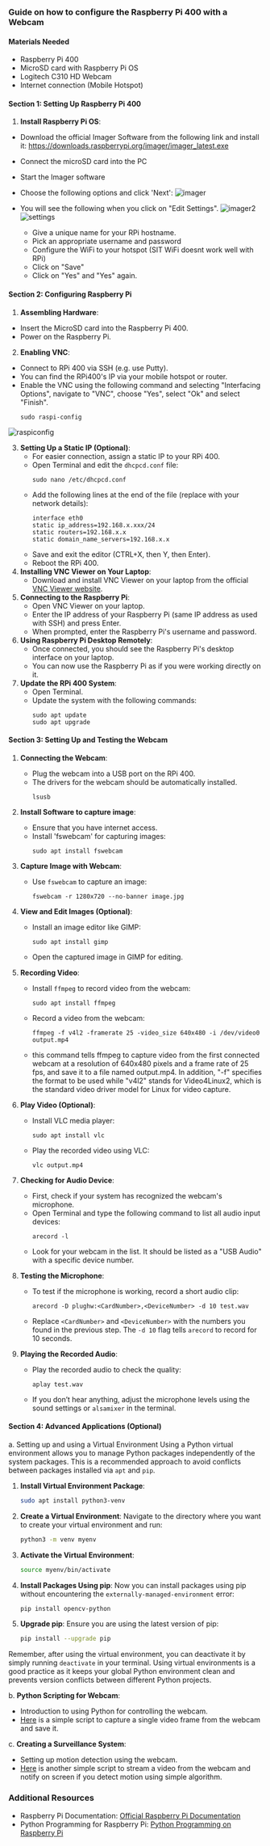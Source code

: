 ### Guide on how to configure the Raspberry Pi 400 with a Webcam

#### Materials Needed
- Raspberry Pi 400
- MicroSD card with Raspberry Pi OS
- Logitech C310 HD Webcam
- Internet connection (Mobile Hotspot)

#### Section 1: Setting Up Raspberry Pi 400
1. **Install Raspberry Pi OS**:
- Download the official Imager Software from the following link and install it: https://downloads.raspberrypi.org/imager/imager_latest.exe
- Connect the microSD card into the PC
- Start the Imager software
- Choose the following options and click 'Next':
![imager](https://github.com/drfuzzi/INF2009_Setup/assets/108112390/9abdedc2-2693-44ff-9a48-0ac1dfd688ad)

- You will see the following when you click on "Edit Settings".
![imager2](https://github.com/drfuzzi/INF2009_Setup/assets/108112390/21ba2607-cd45-4406-830f-95732daf01ed)
![settings](https://github.com/drfuzzi/INF2009_Setup/assets/108112390/588dbd32-0d1b-41fe-9a00-d2b6607daa71)
   - Give a unique name for your RPi hostname.
   - Pick an appropriate username and password
   - Configure the WiFi to your hotspot (SIT WiFi doesnt work well with RPi)
   - Click on "Save"
   - Click on "Yes" and "Yes" again.

#### Section 2: Configuring Raspberry Pi
1. **Assembling Hardware**:
- Insert the MicroSD card into the Raspberry Pi 400.
- Power on the Raspberry Pi.

2. **Enabling VNC**:
- Connect to RPi 400 via SSH (e.g. use Putty).
- You can find the RPi400's IP via your mobile hotspot or router.
- Enable the VNC using the following command and selecting "Interfacing Options", navigate to "VNC", choose "Yes", select "Ok" and select "Finish".
  ```
  sudo raspi-config
  ```
![raspiconfig](https://github.com/drfuzzi/INF2009_Setup/assets/108112390/8ea119c9-8b27-48b8-80b2-4f32821ffd51)

3. **Setting Up a Static IP (Optional)**:
   - For easier connection, assign a static IP to your RPi 400.
   - Open Terminal and edit the `dhcpcd.conf` file:
     ```
     sudo nano /etc/dhcpcd.conf
     ```
   - Add the following lines at the end of the file (replace with your network details):
     ```
     interface eth0
     static ip_address=192.168.x.xxx/24
     static routers=192.168.x.x
     static domain_name_servers=192.168.x.x
     ```
   - Save and exit the editor (CTRL+X, then Y, then Enter).
   - Reboot the RPi 400.
4. **Installing VNC Viewer on Your Laptop**:
   - Download and install VNC Viewer on your laptop from the official [VNC Viewer website](https://www.realvnc.com/en/connect/download/viewer/).
5. **Connecting to the Raspberry Pi**:
   - Open VNC Viewer on your laptop.
   - Enter the IP address of your Raspberry Pi (same IP address as used with SSH) and press Enter.
   - When prompted, enter the Raspberry Pi's username and password.
6. **Using Raspberry Pi Desktop Remotely**:
   - Once connected, you should see the Raspberry Pi's desktop interface on your laptop.
   - You can now use the Raspberry Pi as if you were working directly on it.
7. **Update the RPi 400 System**:
   - Open Terminal.
   - Update the system with the following commands:
     ```
     sudo apt update
     sudo apt upgrade
     ```

#### Section 3: Setting Up and Testing the Webcam
1. **Connecting the Webcam**:
   - Plug the webcam into a USB port on the RPi 400.
   - The drivers for the webcam should be automatically installed.
     ```
     lsusb
     ```
2. **Install Software to capture image**:
   - Ensure that you have internet access.
   - Install 'fswebcam' for capturing images:
     ```
     sudo apt install fswebcam
     ```
3. **Capture Image with Webcam**:
   - Use `fswebcam` to capture an image:
     ```
     fswebcam -r 1280x720 --no-banner image.jpg
     ```
4. **View and Edit Images (Optional)**:
   - Install an image editor like GIMP:
     ```
     sudo apt install gimp
     ```
   - Open the captured image in GIMP for editing.
5. **Recording Video**:
   - Install `ffmpeg` to record video from the webcam:
     ```
     sudo apt install ffmpeg
     ```
   - Record a video from the webcam:
     ```
     ffmpeg -f v4l2 -framerate 25 -video_size 640x480 -i /dev/video0 output.mp4
     ```
   - this command tells ffmpeg to capture video from the first connected webcam at a resolution of 640x480 pixels and a frame rate of 25 fps, and save it to a file named output.mp4. In addition, "-f" specifies the format to be used while "v4l2" stands for Video4Linux2, which is the standard video driver model for Linux for video capture.
6. **Play Video (Optional)**:
   - Install VLC media player:
     ```
     sudo apt install vlc
     ```
   - Play the recorded video using VLC:
     ```
     vlc output.mp4
     ```
7. **Checking for Audio Device**:
   - First, check if your system has recognized the webcam's microphone.
   - Open Terminal and type the following command to list all audio input devices:
     ```
     arecord -l
     ```
   - Look for your webcam in the list. It should be listed as a "USB Audio" with a specific device number.

8. **Testing the Microphone**:
   - To test if the microphone is working, record a short audio clip:
     ```
     arecord -D plughw:<CardNumber>,<DeviceNumber> -d 10 test.wav
     ```
   - Replace `<CardNumber>` and `<DeviceNumber>` with the numbers you found in the previous step. The `-d 10` flag tells `arecord` to record for 10 seconds.

9. **Playing the Recorded Audio**:
   - Play the recorded audio to check the quality:
     ```
     aplay test.wav
     ```
   - If you don’t hear anything, adjust the microphone levels using the sound settings or `alsamixer` in the terminal.

#### Section 4: Advanced Applications (Optional)
a. Setting up and using a Virtual Environment
Using a Python virtual environment allows you to manage Python packages independently of the system packages. This is a recommended approach to avoid conflicts between packages installed via `apt` and `pip`.
1. **Install Virtual Environment Package**:
   ```bash
   sudo apt install python3-venv
   ```
2. **Create a Virtual Environment**:
   Navigate to the directory where you want to create your virtual environment and run:
   ```bash
   python3 -m venv myenv
   ```
3. **Activate the Virtual Environment**:
   ```bash
   source myenv/bin/activate
   ```
4. **Install Packages Using pip**:
   Now you can install packages using pip without encountering the `externally-managed-environment` error:
   ```bash
   pip install opencv-python
   ```
5. **Upgrade pip**:
   Ensure you are using the latest version of pip:
   ```bash
   pip install --upgrade pip
   ```
Remember, after using the virtual environment, you can deactivate it by simply running `deactivate` in your terminal. Using virtual environments is a good practice as it keeps your global Python environment clean and prevents version conflicts between different Python projects.

b. **Python Scripting for Webcam**:
   - Introduction to using Python for controlling the webcam.
   - [Here](adv/capimg.py) is a simple script to capture a single video frame from the webcam and save it.

c. **Creating a Surveillance System**:
   - Setting up motion detection using the webcam.
   - [Here](adv/capvid.py) is another simple script to stream a video from the webcam and notify on screen if you detect motion using simple algorithm.

### Additional Resources
- Raspberry Pi Documentation: [Official Raspberry Pi Documentation](https://www.raspberrypi.org/documentation/)
- Python Programming for Raspberry Pi: [Python Programming on Raspberry Pi](https://www.raspberrypi.org/documentation/usage/python/)
